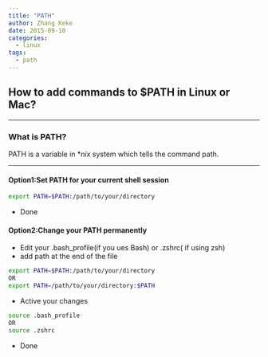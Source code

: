 ```yaml
---
title: "PATH"
author: Zhang Keke
date: 2015-09-10
categories:
  - linux
tags:
  - path
---
```


## How to add commands to $PATH in Linux or Mac? 
---
### What is PATH?

PATH is a variable in $*nix$ system which tells the command path.
***
#### Option1:Set PATH for your current shell session

```sh
export PATH=$PATH:/path/to/your/directory
```

* Done

#### Option2:Change your PATH permanently

  *   Edit your .bash_profile(if you ues Bash) or .zshrc( if using zsh)
  *   add path at the end of the file

```sh
export PATH=$PATH:/path/to/your/directory
OR
export PATH=/path/to/your/directory:$PATH
```

*  Active your changes

```sh
source .bash_profile
OR
source .zshrc
```

*   Done